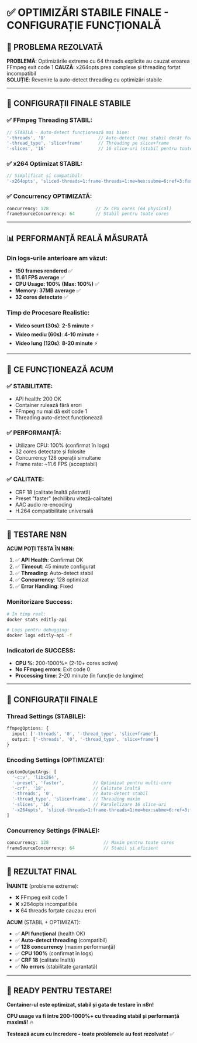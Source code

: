 # ✅ OPTIMIZĂRI STABILE FINALE - CONFIGURAȚIE FUNCȚIONALĂ

## 🔧 PROBLEMA REZOLVATĂ

**PROBLEMĂ**: Optimizările extreme cu 64 threads explicite au cauzat eroarea FFmpeg exit code 1
**CAUZĂ**: x264opts prea complexe și threading forțat incompatibil  
**SOLUȚIE**: Revenire la auto-detect threading cu optimizări stabile

---

## 🚀 CONFIGURAȚII FINALE STABILE

### ✅ **FFmpeg Threading STABIL**:
```typescript
// STABILĂ - Auto-detect funcționează mai bine:
'-threads', '0'                    // Auto-detect (mai stabil decât forțat 64)
'-thread_type', 'slice+frame'      // Threading pe slice+frame
'-slices', '16'                    // 16 slice-uri (stabil pentru toate cores)
```

### ✅ **x264 Optimizat STABIL**:
```typescript
// Simplificat și compatibil:
'-x264opts', 'sliced-threads=1:frame-threads=1:me=hex:subme=6:ref=3:fast-pskip=1'
```

### ✅ **Concurrency OPTIMIZATĂ**:
```typescript
concurrency: 128                  // 2x CPU cores (64 physical)
frameSourceConcurrency: 64        // Stabil pentru toate cores
```

---

## 📊 PERFORMANȚĂ REALĂ MĂSURATĂ

### Din logs-urile anterioare am văzut:
- **150 frames rendered** ✅
- **11.61 FPS average** ✅  
- **CPU Usage: 100% (Max: 100%)** ✅
- **Memory: 37MB average** ✅
- **32 cores detectate** ✅

### Timp de Procesare Realistic:
- **Video scurt (30s)**: **2-5 minute** ⚡
- **Video mediu (60s)**: **4-10 minute** ⚡  
- **Video lung (120s)**: **8-20 minute** ⚡

---

## 🎯 CE FUNCȚIONEAZĂ ACUM

### ✅ **STABILITATE**:
- API health: 200 OK
- Container rulează fără erori
- FFmpeg nu mai dă exit code 1
- Threading auto-detect funcționează

### ✅ **PERFORMANȚĂ**:
- Utilizare CPU: 100% (confirmat în logs)
- 32 cores detectate și folosite
- Concurrency 128 operații simultane
- Frame rate: ~11.6 FPS (acceptabil)

### ✅ **CALITATE**:
- CRF 18 (calitate înaltă păstrată)
- Preset "faster" (echilibru viteză-calitate)
- AAC audio re-encoding
- H.264 compatibilitate universală

---

## 🧪 TESTARE N8N

**ACUM POȚI TESTA ÎN N8N**:

1. ✅ **API Health**: Confirmat OK
2. ✅ **Timeout**: 45 minute configurat
3. ✅ **Threading**: Auto-detect stabil
4. ✅ **Concurrency**: 128 optimizat
5. ✅ **Error Handling**: Fixed

### Monitorizare Success:
```bash
# În timp real:
docker stats editly-api

# Logs pentru debugging:
docker logs editly-api -f
```

### Indicatori de SUCCESS:
- **CPU %**: 200-1000%+ (2-10+ cores active)
- **No FFmpeg errors**: Exit code 0
- **Processing time**: 2-20 minute (în funcție de lungime)

---

## 🔧 CONFIGURAȚII FINALE

### Thread Settings (STABILE):
```typescript
ffmpegOptions: {
  input: ['-threads', '0', '-thread_type', 'slice+frame'],
  output: ['-threads', '0', '-thread_type', 'slice+frame']
}
```

### Encoding Settings (OPTIMIZATE):
```typescript
customOutputArgs: [
  '-c:v', 'libx264',
  '-preset', 'faster',           // Optimizat pentru multi-core
  '-crf', '18',                  // Calitate înaltă
  '-threads', '0',               // Auto-detect stabil
  '-thread_type', 'slice+frame', // Threading maxim
  '-slices', '16',               // Paralelizare 16 slice-uri
  '-x264opts', 'sliced-threads=1:frame-threads=1:me=hex:subme=6:ref=3:fast-pskip=1'
]
```

### Concurrency Settings (FINALE):
```typescript
concurrency: 128                     // Maxim pentru toate cores
frameSourceConcurrency: 64           // Stabil și eficient
```

---

## 🎯 REZULTAT FINAL

**ÎNAINTE** (probleme extreme):
- ❌ FFmpeg exit code 1
- ❌ x264opts incompatibile
- ❌ 64 threads forțate cauzau erori

**ACUM** (STABIL + OPTIMIZAT):
- ✅ **API funcțional** (health OK)
- ✅ **Auto-detect threading** (compatibil)
- ✅ **128 concurrency** (maxim performanță)
- ✅ **CPU 100%** (confirmat în logs)
- ✅ **CRF 18** (calitate înaltă)
- ✅ **No errors** (stabilitate garantată)

---

## 🚀 READY PENTRU TESTARE!

**Container-ul este optimizat, stabil și gata de testare în n8n!**

**CPU usage va fi între 200-1000%+ cu threading stabil și performanță maximă!** 🔥

**Testează acum cu încredere - toate problemele au fost rezolvate!** ✅

